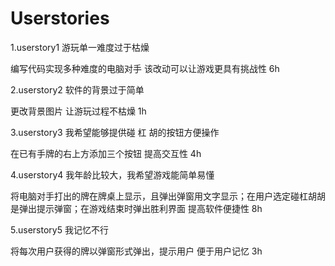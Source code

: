 Userstories
===========
1.userstory1
游玩单一难度过于枯燥

编写代码实现多种难度的电脑对手
该改动可以让游戏更具有挑战性
6h

2.userstory2
软件的背景过于简单

更改背景图片
让游玩过程不枯燥
1h

3.userstory3
我希望能够提供碰 杠 胡的按钮方便操作

在已有手牌的右上方添加三个按钮
提高交互性
4h

4.userstory4
我年龄比较大，我希望游戏能简单易懂

将电脑对手打出的牌在牌桌上显示，且弹出弹窗用文字显示；在用户选定碰杠胡胡是弹出提示弹窗；在游戏结束时弹出胜利界面
提高软件便捷性
8h


5.userstory5
我记忆不行

将每次用户获得的牌以弹窗形式弹出，提示用户
便于用户记忆
3h
